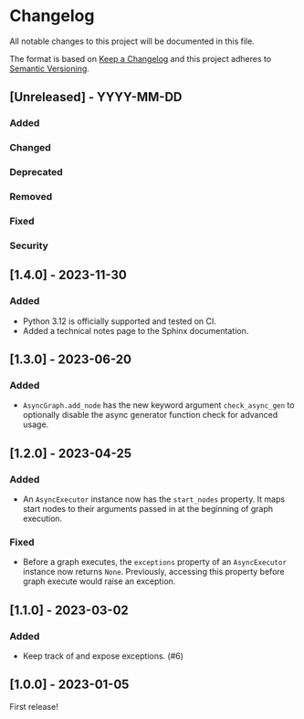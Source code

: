 # Changelog

All notable changes to this project will be documented in this file.

The format is based on [Keep a Changelog](http://keepachangelog.com/en/1.0.0/)
and this project adheres to [Semantic Versioning](http://semver.org/spec/v2.0.0.html).

## [Unreleased] - YYYY-MM-DD

### Added

### Changed

### Deprecated

### Removed

### Fixed

### Security

## [1.4.0] - 2023-11-30

### Added
- Python 3.12 is officially supported and tested on CI.
- Added a technical notes page to the Sphinx documentation.

## [1.3.0] - 2023-06-20

### Added
- `AsyncGraph.add_node` has the new keyword argument `check_async_gen` 
  to optionally disable the async generator function check for advanced usage.

## [1.2.0] - 2023-04-25

### Added
- An `AsyncExecutor` instance now has the `start_nodes` property.
  It maps start nodes to their arguments passed in at the beginning of graph execution. 

### Fixed
- Before a graph executes, the `exceptions` property of an `AsyncExecutor` instance 
  now returns `None`. Previously, accessing this property before graph execute
  would raise an exception.

## [1.1.0] - 2023-03-02

### Added
- Keep track of and expose exceptions. (#6)

## [1.0.0] - 2023-01-05

First release!
